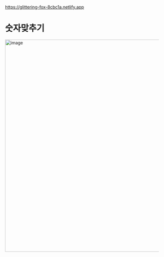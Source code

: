 https://glittering-fox-8cbc1a.netlify.app

# 숫자맞추기

<img width="695" alt="image" src="https://github.com/user-attachments/assets/11b5e462-9a9f-4898-bfdb-354486d6b4c3">

